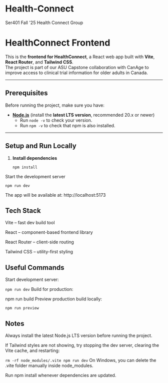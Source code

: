 # Health-Connect
Ser401 Fall '25 Health Connect Group
#  HealthConnect Frontend

This is the **frontend for HealthConnect**, a React web app built with **Vite**, **React Router**, and **Tailwind CSS**.  
The project is part of our ASU Capstone collaboration with CanAge to improve access to clinical trial information for older adults in Canada.

---

##  Prerequisites

Before running the project, make sure you have:

- **[Node.js](https://nodejs.org/)** (install the **latest LTS version**, recommended 20.x or newer)  
  - Run `node -v` to check your version.  
  - Run `npm -v` to check that npm is also installed.

---

##  Setup and Run Locally

1. **Install dependencies**
   
   `npm install`
   
Start the development server


`npm run dev`

The app will be available at:
http://localhost:5173


## Tech Stack
 Vite – fast dev build tool

React – component-based frontend library

React Router – client-side routing

Tailwind CSS – utility-first styling

## Useful Commands
Start development server:


`npm run dev`
Build for production:


npm run build
Preview production build locally:


`npm run preview`
## Notes
Always install the latest Node.js LTS version before running the project.

If Tailwind styles are not showing, try stopping the dev server, clearing the Vite cache, and restarting:


`rm -rf node_modules/.vite
npm run dev`
On Windows, you can delete the .vite folder manually inside node_modules.

Run npm install whenever dependencies are updated.

